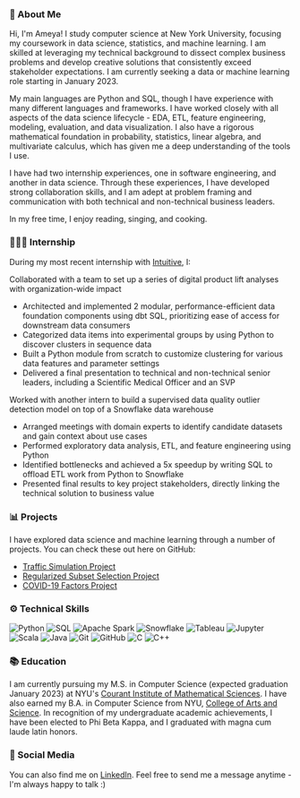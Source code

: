 ### 👋 About Me

Hi, I'm Ameya! I study computer science at New York University, focusing my coursework in data science, statistics, and machine learning. I am skilled at leveraging my technical background to dissect complex business problems and develop creative solutions that consistently exceed stakeholder expectations. I am currently seeking a data or machine learning role starting in January 2023. 

My main languages are Python and SQL, though I have experience with many different languages and frameworks. I have worked closely with all aspects of the data science lifecycle - EDA, ETL, feature engineering, modeling, evaluation, and data visualization. I also have a rigorous mathematical foundation in probability, statistics, linear algebra, and multivariate calculus, which has given me a deep understanding of the tools I use.

I have had two internship experiences, one in software engineering, and another in data science. Through these experiences, I have developed strong collaboration skills, and I am adept at problem framing and communication with both technical and non-technical business leaders.

In my free time, I enjoy reading, singing, and cooking.

### 👨🏽‍💻 Internship
During my most recent internship with [Intuitive](https://www.intuitive.com/en-us), I:

Collaborated with a team to set up a series of digital product lift analyses with organization-wide impact
  - Architected and implemented 2 modular, performance-efficient data foundation components using dbt SQL, prioritizing ease of access for downstream data consumers
  - Categorized data items into experimental groups by using Python to discover clusters in sequence data
  - Built a Python module from scratch to customize clustering for various data features and parameter settings
  - Delivered a final presentation to technical and non-technical senior leaders, including a Scientific Medical Officer and an SVP

Worked with another intern to build a supervised data quality outlier detection model on top of a Snowflake data warehouse
  - Arranged meetings with domain experts to identify candidate datasets and gain context about use cases
  - Performed exploratory data analysis, ETL, and feature engineering using Python
  - Identified bottlenecks and achieved a 5x speedup by writing SQL to offload ETL work from Python to Snowflake
  - Presented final results to key project stakeholders, directly linking the technical solution to business value

### 📊 Projects
I have explored data science and machine learning through a number of projects. You can check these out here on GitHub:

- [Traffic Simulation Project](https://github.com/aashere/BDAD_Violet_Noise)
- [Regularized Subset Selection Project](https://github.com/aashere/regularized-subset-selection)
- [COVID-19 Factors Project](https://github.com/aashere/covid19-factors)

### ⚙️ Technical Skills

![Python](https://img.shields.io/badge/python-3670A0?style=for-the-badge&logo=python&logoColor=ffdd54)
![SQL](https://img.shields.io/badge/-SQL-green?style=for-the-badge&logo=sql&logoColor=white)
![Apache Spark](https://img.shields.io/badge/apache%20spark-3c3a3e?style=for-the-badge&logo=apachespark&logoColor=E25A1C)
![Snowflake](https://img.shields.io/badge/-Snowflake-blue?style=for-the-badge&logo=snowflake&logoColor=white)
![Tableau](https://img.shields.io/badge/-tableau-red?style=for-the-badge&logo=tableau&logoColor=white)
![Jupyter](https://img.shields.io/badge/-jupyter-orange?style=for-the-badge&logo=jupyter&logoColor=white)
![Scala](https://img.shields.io/badge/scala-%23DC322F.svg?style=for-the-badge&logo=scala&logoColor=white)
![Java](https://img.shields.io/badge/java-%23ED8B00.svg?style=for-the-badge&logo=java&logoColor=white)
![Git](https://img.shields.io/badge/git-%23F05033.svg?style=for-the-badge&logo=git&logoColor=white)
![GitHub](https://img.shields.io/badge/github-%23121011.svg?style=for-the-badge&logo=github&logoColor=white)
![C](https://img.shields.io/badge/c-%2300599C.svg?style=for-the-badge&logo=c&logoColor=white)
![C++](https://img.shields.io/badge/c++-%2300599C.svg?style=for-the-badge&logo=c%2B%2B&logoColor=white)

### 📚 Education

I am currently pursuing my M.S. in Computer Science (expected graduation January 2023) at NYU's [Courant Institute of Mathematical Sciences](https://cs.nyu.edu/home/index.html). I have also earned my B.A. in Computer Science from NYU, [College of Arts and Science](https://cas.nyu.edu/). In recognition of my undergraduate academic achievements, I have been elected to Phi Beta Kappa, and I graduated with magna cum laude latin honors.

### 🤝 Social Media
You can also find me on [LinkedIn](https://www.linkedin.com/in/ameya-shere/). Feel free to send me a message anytime - I'm always happy to talk :)

